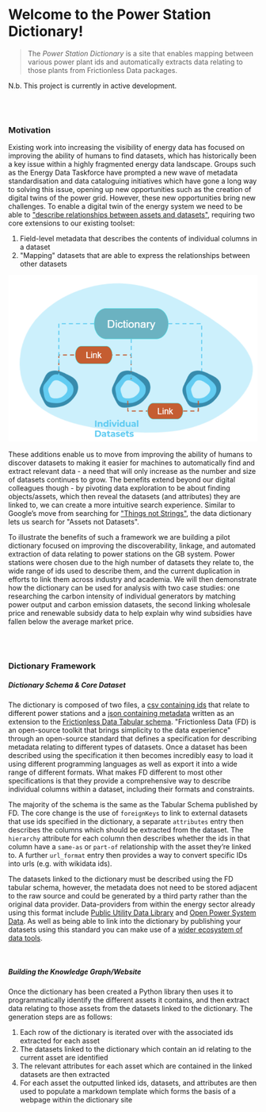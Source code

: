 # Welcome to the Power Station Dictionary!

> The *Power Station Dictionary* is a site that enables mapping between various power plant ids and automatically extracts data relating to those plants from Frictionless Data packages.

N.b. This project is currently in active development.

<br>
<br>

### Motivation

Existing work into increasing the visibility of energy data has focused on improving the ability of humans to find datasets, which has historically been a key issue within a highly fragmented energy data landscape. Groups such as the Energy Data Taskforce have prompted a new wave of metadata standardisation and data cataloguing initiatives which have gone a long way to solving this issue, opening up new opportunities such as the creation of digital twins of the power grid. However, these new opportunities bring new challenges. To enable a digital twin of the energy system we need to be able to ["describe relationships between assets and datasets"](https://docs.google.com/document/d/1X8PIP4f0K2abKjyQiGJQaxdcflQ36GeATBfhJqFevxA), requiring two core extensions to our existing toolset:

1. Field-level metadata that describes the contents of individual columns in a dataset
2. "Mapping" datasets that are able to express the relationships between other datasets

![Dictionary Diagram](img/dictionary_diagram.png)

These additions enable us to move from improving the ability of humans to discover datasets to making it easier for machines to automatically find and extract relevant data - a need that will only increase as the number and size of datasets continues to grow. The benefits extend beyond our digital colleagues though - by pivoting data exploration to be about finding objects/assets, which then reveal the datasets (and attributes) they are linked to, we can create a more intuitive search experience. Similar to Google’s move from searching for ["Things not Strings"](https://blog.google/products/search/introducing-knowledge-graph-things-not/), the data dictionary lets us search for "Assets not Datasets".

To illustrate the benefits of such a framework we are building a pilot dictionary focused on improving the discoverability, linkage, and automated extraction of data relating to power stations on the GB system. Power stations were chosen due to the high number of datasets they relate to, the wide range of ids used to describe them, and the current duplication in efforts to link them across industry and academia. We will then demonstrate how the dictionary can be used for analysis with two case studies: one researching the carbon intensity of individual generators by matching power output and carbon emission datasets, the second linking wholesale price and renewable subsidy data to help explain why wind subsidies have fallen below the average market price.

<br>
<br>

### Dictionary Framework

##### Dictionary Schema & Core Dataset

The dictionary is composed of two files, a [csv containing ids](https://raw.githubusercontent.com/OSUKED/Power-Station-Dictionary/shiro/data/dictionary/ids.csv) that relate to different power stations and a [json containing metadata](https://raw.githubusercontent.com/OSUKED/Power-Station-Dictionary/shiro/data/dictionary/datapackage.json) written as an extension to the [Frictionless Data Tabular schema](https://specs.frictionlessdata.io/table-schema/). "Frictionless Data (FD) is an open-source toolkit that brings simplicity to the data experience" through an open-source standard that defines a specification for describing metadata relating to different types of datasets. Once a dataset has been described using the specification it then becomes incredibly easy to load it using different programming languages as well as export it into a wide range of different formats. What makes FD different to most other specifications is that they provide a comprehensive way to describe individual columns within a dataset, including their formats and constraints.

The majority of the schema is the same as the Tabular Schema published by FD. The core change is the use of `foreignKeys` to link to external datasets that use ids specified in the dictionary, a separate `attributes` entry then describes the columns which should be extracted from the dataset. The `hierarchy` attribute for each column then describes whether the ids in that column have a `same-as` or `part-of` relationship with the asset they’re linked to. A further `url_format` entry then provides a way to convert specific IDs into urls (e.g. with wikidata ids).

The datasets linked to the dictionary must be described using the FD tabular schema, however, the metadata does not need to be stored adjacent to the raw source and could be generated by a third party rather than the original data provider. Data-providers from within the energy sector already using this format include [Public Utility Data Library](https://catalyst.coop/pudl/) and [Open Power System Data](https://open-power-system-data.org/). As well as being able to link into the dictionary by publishing your datasets using this standard you can make use of a [wider ecosystem of data tools](https://frictionlessdata.io/software/).

<br>

##### Building the Knowledge Graph/Website

Once the dictionary has been created a Python library then uses it to programmatically identify the different assets it contains, and then extract data relating to those assets from the datasets linked to the dictionary. The generation steps are as follows:

1. Each row of the dictionary is iterated over with the associated ids extracted for each asset
2. The datasets linked to the dictionary which contain an id relating to the current asset are identified
3. The relevant attributes for each asset which are contained in the linked datasets are then extracted
4. For each asset the outputted linked ids, datasets, and attributes are then used to populate a markdown template which forms the basis of a webpage within the dictionary site
